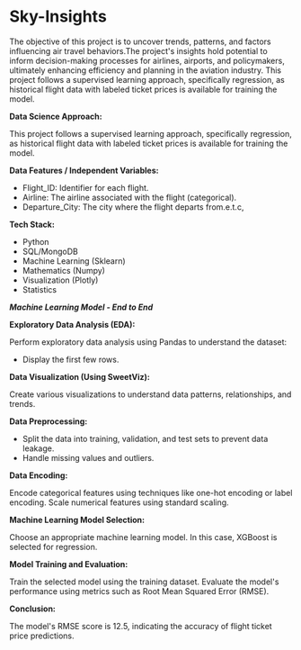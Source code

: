 # Sky-Insights
The objective of this project is to uncover trends, patterns, and factors influencing air travel behaviors.The project's insights hold potential to inform decision-making processes for airlines, airports, and policymakers, ultimately enhancing efficiency and planning in the aviation industry.
This project follows a supervised learning approach, specifically regression, as historical flight data with labeled ticket prices is available for training the model.

**Data Science Approach:**

This project follows a supervised learning approach, specifically regression, as historical flight data with labeled ticket prices is available for training the model.

**Data Features / Independent Variables:**
- Flight_ID: Identifier for each flight.
- Airline: The airline associated with the flight (categorical).
- Departure_City: The city where the flight departs from.e.t.c,

**Tech Stack:**
- Python
- SQL/MongoDB
- Machine Learning (Sklearn)
- Mathematics (Numpy)
- Visualization (Plotly)
- Statistics

***Machine Learning Model - End to End***

**Exploratory Data Analysis (EDA):**

Perform exploratory data analysis using Pandas to understand the dataset:
  - Display the first few rows.

**Data Visualization (Using SweetViz):**

Create various visualizations to understand data patterns, relationships, and trends.

**Data Preprocessing:**

- Split the data into training, validation, and test sets to prevent data leakage.
- Handle missing values and outliers.

**Data Encoding:**

Encode categorical features using techniques like one-hot encoding or label encoding. Scale numerical features using standard scaling.

**Machine Learning Model Selection:**

Choose an appropriate machine learning model. In this case, XGBoost is selected for regression.

**Model Training and Evaluation:**

Train the selected model using the training dataset. Evaluate the model's performance using metrics such as Root Mean Squared Error (RMSE).


**Conclusion:**

The model's RMSE score is 12.5, indicating the accuracy of flight ticket price predictions.

